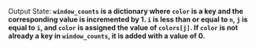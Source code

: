 Output State: **`window_counts` is a dictionary where `color` is a key and the corresponding value is incremented by 1. `i` is less than or equal to `n`, `j` is equal to `i`, and `color` is assigned the value of `colors[j]`. If `color` is not already a key in `window_counts`, it is added with a value of 0.**